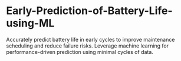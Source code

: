 # Early-Prediction-of-Battery-Life-using-ML
Accurately predict battery life in early cycles to improve maintenance scheduling and reduce failure risks.  Leverage machine learning for performance-driven prediction using minimal cycles of data.
